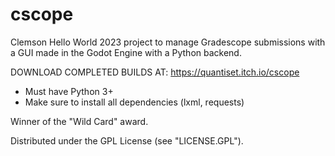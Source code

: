 # cscope
Clemson Hello World 2023 project to manage Gradescope submissions with a GUI made in the Godot Engine with a Python backend. 

DOWNLOAD COMPLETED BUILDS AT:
https://quantiset.itch.io/cscope
* Must have Python 3+
* Make sure to install all dependencies (lxml, requests)

Winner of the "Wild Card" award.

Distributed under the GPL License (see "LICENSE.GPL").
